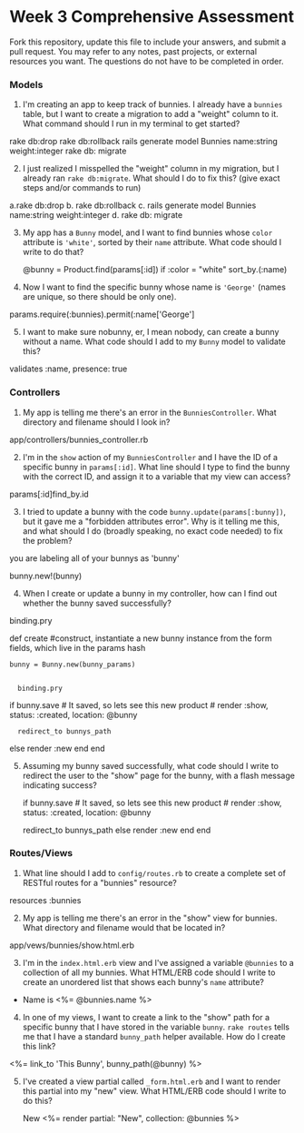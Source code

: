 # Week 3 Comprehensive Assessment

Fork this repository, update this file to include your answers, and submit a pull request. You may refer to any notes, past projects, or external resources you want. The questions do not have to be completed in order.

### Models

1. I'm creating an app to keep track of bunnies. I already have a `bunnies` table, but I want to create a migration to add a "weight" column to it. What command should I run in my terminal to get started?

rake db:drop
rake db:rollback
rails generate model Bunnies name:string weight:integer
rake db: migrate



2. I just realized I misspelled the "weight" column in my migration, but I already ran `rake db:migrate`. What should I do to fix this? (give exact steps and/or commands to run)

a.rake db:drop
b. rake db:rollback
c. rails generate model Bunnies name:string weight:integer
d. rake db: migrate


3. My app has a `Bunny` model, and I want to find bunnies whose `color` attribute is `'white'`, sorted by their `name` attribute. What code should I write to do that?

      @bunny = Product.find(params[:id])
        if :color = "white"
          sort_by.(:name)

   <!-- params.require(:bunnies).permit(:color['white']).sort_by(:name) -->



4. Now I want to find the specific bunny whose name is `'George'` (names are unique, so there should be only one).

params.require(:bunnies).permit(:name['George']


5. I want to make sure nobunny, er, I mean nobody, can create a bunny without a name. What code should I add to my `Bunny` model to validate this?


 validates :name, presence: true







### Controllers

1. My app is telling me there's an error in the `BunniesController`. What directory and filename should I look in?

app/controllers/bunnies_controller.rb


2. I'm in the `show` action of my `BunniesController` and I have the ID of a specific bunny in `params[:id]`. What line should I type to find the bunny with the correct ID, and assign it to a variable that my view can access?

params[:id]find_by.id


3. I tried to update a bunny with the code `bunny.update(params[:bunny])`, but it gave me a "forbidden attributes error". Why is it telling me this, and what should I do (broadly speaking, no exact code needed) to fix the problem?


you are labeling all of your bunnys as 'bunny'

bunny.new!(bunny)


4. When I create or update a bunny in my controller, how can I find out whether the bunny saved successfully?

binding.pry

 def create
    #construct, instantiate a new bunny instance
    from the form fields, which live in the params hash

    bunny = Bunny.new(bunny_params)


      binding.pry


   if bunny.save
        # It saved, so lets see this new product
       # render :show, status: :created, location: @bunny


      redirect_to bunnys_path
  else
    render :new
    end
  end



5. Assuming my bunny saved successfully, what code should I write to redirect the user to the "show" page for the bunny, with a flash message indicating success?

   if bunny.save
        # It saved, so lets see this new product
       # render :show, status: :created, location: @bunny


      redirect_to bunnys_path
  else
    render :new
    end
  end



### Routes/Views

1. What line should I add to `config/routes.rb` to create a complete set of RESTful routes for a "bunnies" resource?

resources :bunnies

2. My app is telling me there's an error in the "show" view for bunnies. What directory and filename would that be located in?

app/vews/bunnies/show.html.erb


3. I'm in the `index.html.erb` view and I've assigned a variable `@bunnies` to a collection of all my bunnies. What HTML/ERB code should I write to create an unordered list that shows each bunny's `name` attribute?

<ul>
  <li>
      Name is <%= @bunnies.name %>
  </li>
</ul>


4. In one of my views, I want to create a link to the "show" path for a specific bunny that I have stored in the variable `bunny`. `rake routes` tells me that I have a standard `bunny_path` helper available. How do I create this link?

<%= link_to 'This Bunny', bunny_path(@bunny) %>



5. I've created a view partial called `_form.html.erb` and I want to render this partial into my "new" view. What HTML/ERB code should I write to do this?

<ul> New
<%= render partial: "New", collection: @bunnies %>
</ul>
